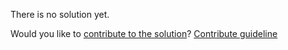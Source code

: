 
There is no solution yet.

Would you like to [contribute to the solution](https://github.com/BFEdev/BFE.dev-solutions/blob/main/quiz/this-vi_en.md)? [Contribute guideline](https://github.com/BFEdev/BFE.dev-solutions#how-to-contribute)
